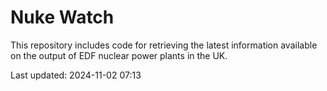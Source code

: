 # Nuke Watch

This repository includes code for retrieving the latest information available on the output of EDF nuclear power plants in the UK.

Last updated: 2024-11-02 07:13
